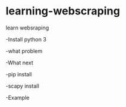 # learning-webscraping

learn websraping 


-Install python 3


-what problem 

-What next 

-pip install

-scapy install 

-Example
